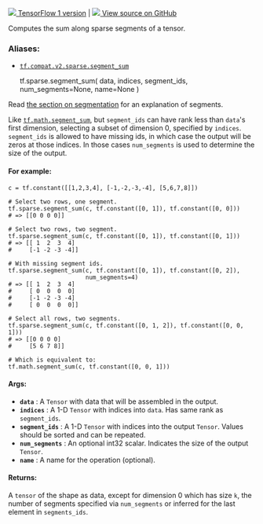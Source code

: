 [ ![](https://tensorflow.google.cn/images/tf_logo_32px.png) TensorFlow 1
version](/versions/r1.15/api_docs/python/tf/sparse/segment_sum) |  [
![](https://tensorflow.google.cn/images/GitHub-Mark-32px.png) View source on
GitHub
](https://github.com/tensorflow/tensorflow/blob/r2.0/tensorflow/python/ops/math_ops.py#L3696-L3761)  
  
  
Computes the sum along sparse segments of a tensor.

### Aliases:

  * [`tf.compat.v2.sparse.segment_sum`](/api_docs/python/tf/sparse/segment_sum)

    
    
    tf.sparse.segment_sum(
        data,
        indices,
        segment_ids,
        num_segments=None,
        name=None
    )
    

Read [the section on
segmentation](https://tensorflow.org/api_docs/python/tf/math#Segmentation) for
an explanation of segments.

Like
[`tf.math.segment_sum`](https://tensorflow.google.cn/api_docs/python/tf/math/segment_sum),
but `segment_ids` can have rank less than `data`'s first dimension, selecting
a subset of dimension 0, specified by `indices`. `segment_ids` is allowed to
have missing ids, in which case the output will be zeros at those indices. In
those cases `num_segments` is used to determine the size of the output.

#### For example:

    
    
    c = tf.constant([[1,2,3,4], [-1,-2,-3,-4], [5,6,7,8]])
    
    # Select two rows, one segment.
    tf.sparse.segment_sum(c, tf.constant([0, 1]), tf.constant([0, 0]))
    # => [[0 0 0 0]]
    
    # Select two rows, two segment.
    tf.sparse.segment_sum(c, tf.constant([0, 1]), tf.constant([0, 1]))
    # => [[ 1  2  3  4]
    #     [-1 -2 -3 -4]]
    
    # With missing segment ids.
    tf.sparse.segment_sum(c, tf.constant([0, 1]), tf.constant([0, 2]),
                          num_segments=4)
    # => [[ 1  2  3  4]
    #     [ 0  0  0  0]
    #     [-1 -2 -3 -4]
    #     [ 0  0  0  0]]
    
    # Select all rows, two segments.
    tf.sparse.segment_sum(c, tf.constant([0, 1, 2]), tf.constant([0, 0, 1]))
    # => [[0 0 0 0]
    #     [5 6 7 8]]
    
    # Which is equivalent to:
    tf.math.segment_sum(c, tf.constant([0, 0, 1]))
    

#### Args:

  * **`data`** : A `Tensor` with data that will be assembled in the output.
  * **`indices`** : A 1-D `Tensor` with indices into `data`. Has same rank as `segment_ids`.
  * **`segment_ids`** : A 1-D `Tensor` with indices into the output `Tensor`. Values should be sorted and can be repeated.
  * **`num_segments`** : An optional int32 scalar. Indicates the size of the output `Tensor`.
  * **`name`** : A name for the operation (optional).

#### Returns:

A `tensor` of the shape as data, except for dimension 0 which has size `k`,
the number of segments specified via `num_segments` or inferred for the last
element in `segments_ids`.

